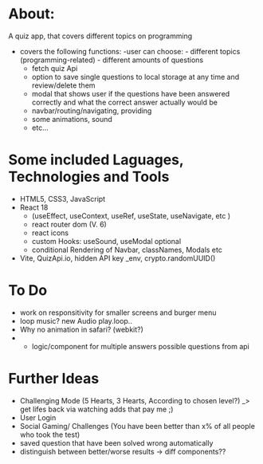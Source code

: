 # About:
A quiz app, that covers different topics on programming

- covers the following functions:
    -user can choose:
        - different topics (programming-related)
        - different amounts of questions
    - fetch quiz Api
    - option to save single questions to local storage at any time and review/delete them
    - modal that shows user if the questions have been answered correctly and what the correct answer actually would be
    - navbar/routing/navigating, providing
    - some animations, sound
    - etc...
   
# Some included Laguages, Technologies and Tools
- HTML5, CSS3, JavaScript
- React 18
    - (useEffect, useContext, useRef, useState, useNavigate, etc )
    - react router dom (V. 6)
    - react icons
    - custom Hooks: useSound, useModal optional
    - conditional Rendering of Navbar, classNames, Modals etc
- Vite, QuizApi.io, hidden API key _env, crypto.randomUUID()


# To Do
- work on responsitivity for smaller screens and burger menu
- loop music? new Audio play.loop..
- Why no animation in safari? (webkit?)
- - logic/component for multiple answers possible questions from api


# Further Ideas
- Challenging Mode (5 Hearts, 3 Hearts, According to chosen level?) _> get lifes back via watching adds that pay me ;)
- User Login
- Social Gaming/ Challenges (You have been better than x% of all people who took the test)
- saved question that have been solved wrong automatically
- distinguish between better/worse results  -> diff components??

